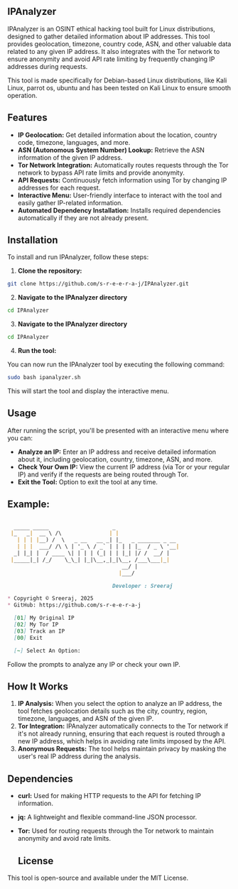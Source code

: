 ## IPAnalyzer
IPAnalyzer is an OSINT ethical hacking tool built for Linux distributions, designed to gather detailed information about IP addresses. This tool provides geolocation, timezone, country code, ASN, and other valuable data related to any given IP address. It also integrates with the Tor network to ensure anonymity and avoid API rate limiting by frequently changing IP addresses during requests.

This tool is made specifically for Debian-based Linux distributions, like Kali Linux, parrot os, ubuntu and has been tested on Kali Linux to ensure smooth operation.

## Features
- **IP Geolocation:** Get detailed information about the location, country code, timezone, languages, and more.
- **ASN (Autonomous System Number) Lookup:** Retrieve the ASN information of the given IP address.
- **Tor Network Integration:** Automatically routes requests through the Tor network to bypass API rate limits and provide anonymity.
- **API Requests:** Continuously fetch information using Tor by changing IP addresses for each request.
- **Interactive Menu:** User-friendly interface to interact with the tool and easily gather IP-related information.
- **Automated Dependency Installation:** Installs required dependencies automatically if they are not already present.
## Installation
To install and run IPAnalyzer, follow these steps:

1. **Clone the repository:**

```bash
git clone https://github.com/s-r-e-e-r-a-j/IPAnalyzer.git
```
2. **Navigate to the IPAnalyzer directory** 
```bash
cd IPAnalyzer
```
3. **Navigate to the IPAnalyzer directory**
 ```bash
 cd IPAnalyzer
```
4. **Run the tool:**

You can now run the IPAnalyzer tool by executing the following command:

```bash
sudo bash ipanalyzer.sh
```
This will start the tool and display the interactive menu.

## Usage
After running the script, you'll be presented with an interactive menu where you can:

- **Analyze an IP:** Enter an IP address and receive detailed information about it, including geolocation, country, timezone, ASN, and more.
- **Check Your Own IP:** View the current IP address (via Tor or your regular IP) and verify if the requests are being routed through Tor.
- **Exit the Tool:** Option to exit the tool at any time.
  
## Example:
```markdown

  _____ _____                    _                    
 |_   _|  __ \ /\               | |                   
   | | | |__) /  \   _ __   __ _| |_   _ _______ _ __ 
   | | |  ___/ /\ \ | '_ \ / _` | | | | |_  / _ \ '__|
  _| |_| |  / ____ \| | | | (_| | | |_| |/ /  __/ |   
 |_____|_| /_/    \_\_| |_|\__,_|_|\__, /___\___|_|   
                                    __/ |             
                                   |___/              

                                 Developer : Sreeraj

* Copyright © Sreeraj, 2025
* GitHub: https://github.com/s-r-e-e-r-a-j

  [01] My Original IP
  [02] My Tor IP 
  [03] Track an IP
  [00] Exit

  [~] Select An Option:

```

Follow the prompts to analyze any IP or check your own IP.

## How It Works
1. **IP Analysis:** When you select the option to analyze an IP address, the tool fetches geolocation details such as the city, country, region, timezone, languages, and ASN of the given IP.
2. **Tor Integration:** IPAnalyzer automatically connects to the Tor network if it's not already running, ensuring that each request is routed through a new IP address, which helps in avoiding rate limits imposed by the API.
3. **Anonymous Requests:** The tool helps maintain privacy by masking the user's real IP address during the analysis.
## Dependencies
- **curl:** Used for making HTTP requests to the API for fetching IP information.
- **jq:** A lightweight and flexible command-line JSON processor.
- **Tor:** Used for routing requests through the Tor network to maintain anonymity and avoid rate limits.

  ## License
This tool is open-source and available under the MIT License.

